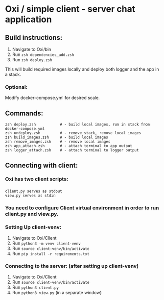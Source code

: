 # Oxi / simple client - server chat application
## Build instructions:

1. Navigate to Oxi/bin
3. Run `zsh dependencies_add.zsh`
2. Run `zsh deploy.zsh`

This will build required images locally 
and deploy both logger and the app in
a stack. 

### Optional:
Modify docker-compose.yml for desired scale.

## Commands:
    zsh deploy.zsh           # - build local images, run in stack from docker-compose.yml
    zsh undeploy.zsh         # - remove stack, remove local images
    zsh build_images.zsh     # - build local images
    zsh remove_images.zsh    # - remove local images
    zsh app_attach.zsh       # - attach terminal to app output
    zsh logger_attach.zsh    # - attach terminal to logger output

## Connecting with client:
### Oxi has two client scripts:
### 
    client.py serves as stdout 
    view.py serves as stdin

### You need to configure Client virtual environment in order to run client.py and view.py.

### Setting Up client-venv:
1. Navigate to Oxi/Client
2. Run `python3 -m venv client-venv`
3. Run `source client-venv/bin/activate`
4. Run `pip install -r requirements.txt`

### Connecting to the server: (after setting up client-venv)
1. Navigate to Oxi/Client
2. Run `source client-venv/bin/activate`
3. Run `python3 client.py`
4. Run `python3 view.py` (in a separate window)
